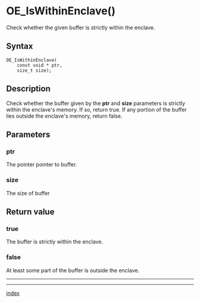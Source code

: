 # OE_IsWithinEnclave()

Check whether the given buffer is strictly within the enclave.

## Syntax

    OE_IsWithinEnclave(
        const void * ptr,
        size_t size);
## Description 

Check whether the buffer given by the **ptr** and **size** parameters is strictly within the enclave's memory. If so, return true. If any portion of the buffer lies outside the enclave's memory, return false.





## Parameters

### ptr

The pointer pointer to buffer.


### size

The size of buffer


## Return value

### true

The buffer is strictly within the enclave.


### false

At least some part of the buffer is outside the enclave.


---
***
[index](index.md)

